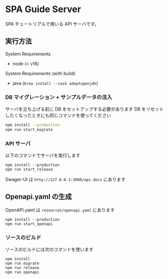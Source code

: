 # SPA Guide Server

SPA チュートリアルで用いる API サーバです。

## 実行方法

System Requirements

- node (> v16)

System Requirements (with build)

- java (`brew install --cask adoptopenjdk`)

### DB マイグレーション + サンプルデータの注入

サーバを立ち上げる前に DB をセットアップする必要があります
DB をリセットしたくなったときにも同じコマンドを使ってください

```sh
npm install --production
npm run start_migrate
```

### API サーバ

以下のコマンドでサーバを実行します

```
npm install --production
npm run start_release
```

Swager-UI は `http://127.0.0.1:3000/api-docs` にあります

## Openapi.yaml の生成

OpenAPI.yaml は `resources/openapi.yaml` にあります

```
npm install --production
npm run start_openapi
```

### ソースのビルド

ソースのビルドには次のコマンドを使います

```
npm install
npm run migrate
npm run release
npm run openapi
```
